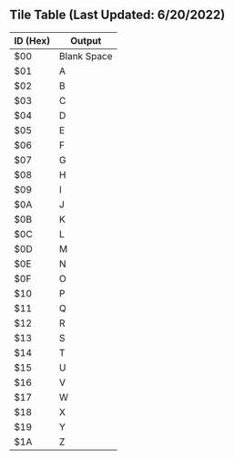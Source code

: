 ## Tile Table (Last Updated: 6/20/2022)
| ID (Hex) | Output |
| -------- | ------ |
| $00 | Blank Space
| $01 | A
| $02 | B
| $03 | C
| $04 | D
| $05 | E
| $06 | F
| $07 | G
| $08 | H
| $09 | I
| $0A | J
| $0B | K
| $0C | L
| $0D | M
| $0E | N
| $0F | O
| $10 | P
| $11 | Q
| $12 | R
| $13 | S
| $14 | T
| $15 | U
| $16 | V
| $17 | W
| $18 | X
| $19 | Y
| $1A | Z